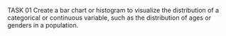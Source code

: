 TASK 01
Create a bar chart or histogram to visualize the distribution of a categorical or continuous variable, such as the distribution of ages or genders in a population.
